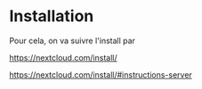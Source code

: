 # Installation

Pour cela, on va suivre l'install par 

<https://nextcloud.com/install/>

<https://nextcloud.com/install/#instructions-server>

